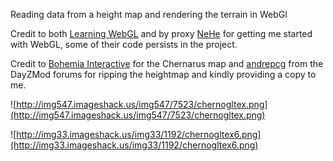 Reading data from a height map and rendering the terrain in WebGl

Credit to both [Learning WebGL](http://www.learningwebgl.com) and by proxy [NeHe](http://nehe.gamedev.net/) for getting me started with WebGL, some of their code persists in the project.

Credit to [Bohemia Interactive](http://www.bistudio.com/) for the Chernarus map and [andrepcg](http://dayzmod.com/forum/index.php?/topic/34679-chernarus-height-map/) from the DayZMod forums for ripping the heightmap and kindly providing a copy to me.

![http://img547.imageshack.us/img547/7523/chernogltex.png](http://img547.imageshack.us/img547/7523/chernogltex.png)

![http://img33.imageshack.us/img33/1192/chernogltex6.png](http://img33.imageshack.us/img33/1192/chernogltex6.png)